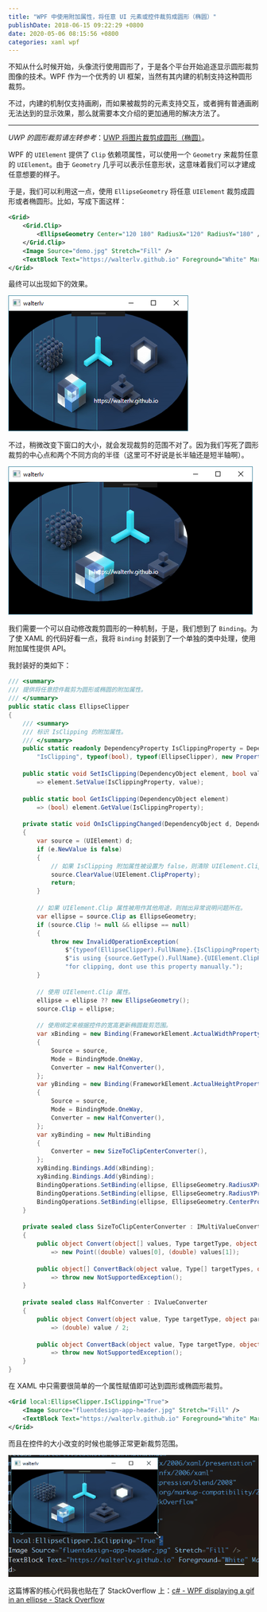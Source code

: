 ```yaml
---
title: "WPF 中使用附加属性，将任意 UI 元素或控件裁剪成圆形（椭圆）"
publishDate: 2018-06-15 09:22:29 +0800
date: 2020-05-06 08:15:56 +0800
categories: xaml wpf
---
```


不知从什么时候开始，头像流行使用圆形了，于是各个平台开始追逐显示圆形裁剪图像的技术。WPF 作为一个优秀的 UI 框架，当然有其内建的机制支持这种圆形裁剪。

不过，内建的机制仅支持画刷，而如果被裁剪的元素支持交互，或者拥有普通画刷无法达到的显示效果，那么就需要本文介绍的更加通用的解决方法了。

---

*UWP 的圆形裁剪请左转参考*：[UWP 将图片裁剪成圆形（椭圆）](/post/clip-uwp-image-to-ellipse)。

WPF 的 `UIElement` 提供了 `Clip` 依赖项属性，可以使用一个 `Geometry` 来裁剪任意的 `UIElement`。由于 `Geometry` 几乎可以表示任意形状，这意味着我们可以才建成任意想要的样子。

于是，我们可以利用这一点，使用 `EllipseGeometry` 将任意 `UIElement` 裁剪成圆形或者椭圆形。比如，写成下面这样：

```xml
<Grid>
    <Grid.Clip>
        <EllipseGeometry Center="120 180" RadiusX="120" RadiusY="180" />
    </Grid.Clip>
    <Image Source="demo.jpg" Stretch="Fill" />
    <TextBlock Text="https://walterlv.github.io" Foreground="White" Margin="171,172,51,21"/>
</Grid>
```

最终可以出现如下的效果。

![裁剪成椭圆](/static/posts/2018-06-15-09-51-13.png)

不过，稍微改变下窗口的大小，就会发现裁剪的范围不对了。因为我们写死了圆形裁剪的中心点和两个不同方向的半径（这里可不好说是长半轴还是短半轴啊）。

![没用跟着改变大小的圆形裁剪](/static/posts/2018-06-15-09-51-56.png)

我们需要一个可以自动修改裁剪圆形的一种机制，于是，我们想到了 `Binding`。为了使 XAML 的代码好看一点，我将 `Binding` 封装到了一个单独的类中处理，使用附加属性提供 API。

我封装好的类如下：

```csharp
/// <summary>
/// 提供将任意控件裁剪为圆形或椭圆的附加属性。
/// </summary>
public static class EllipseClipper
{
    /// <summary>
    /// 标识 IsClipping 的附加属性。
    /// </summary>
    public static readonly DependencyProperty IsClippingProperty = DependencyProperty.RegisterAttached(
        "IsClipping", typeof(bool), typeof(EllipseClipper), new PropertyMetadata(false, OnIsClippingChanged));

    public static void SetIsClipping(DependencyObject element, bool value)
        => element.SetValue(IsClippingProperty, value);

    public static bool GetIsClipping(DependencyObject element)
        => (bool) element.GetValue(IsClippingProperty);

    private static void OnIsClippingChanged(DependencyObject d, DependencyPropertyChangedEventArgs e)
    {
        var source = (UIElement) d;
        if (e.NewValue is false)
        {
            // 如果 IsClipping 附加属性被设置为 false，则清除 UIElement.Clip 属性。
            source.ClearValue(UIElement.ClipProperty);
            return;
        }

        // 如果 UIElement.Clip 属性被用作其他用途，则抛出异常说明问题所在。
        var ellipse = source.Clip as EllipseGeometry;
        if (source.Clip != null && ellipse == null)
        {
            throw new InvalidOperationException(
                $"{typeof(EllipseClipper).FullName}.{IsClippingProperty.Name} " +
                $"is using {source.GetType().FullName}.{UIElement.ClipProperty.Name} " +
                "for clipping, dont use this property manually.");
        }

        // 使用 UIElement.Clip 属性。
        ellipse = ellipse ?? new EllipseGeometry();
        source.Clip = ellipse;

        // 使用绑定来根据控件的宽高更新椭圆裁剪范围。
        var xBinding = new Binding(FrameworkElement.ActualWidthProperty.Name)
        {
            Source = source,
            Mode = BindingMode.OneWay,
            Converter = new HalfConverter(),
        };
        var yBinding = new Binding(FrameworkElement.ActualHeightProperty.Name)
        {
            Source = source,
            Mode = BindingMode.OneWay,
            Converter = new HalfConverter(),
        };
        var xyBinding = new MultiBinding
        {
            Converter = new SizeToClipCenterConverter(),
        };
        xyBinding.Bindings.Add(xBinding);
        xyBinding.Bindings.Add(yBinding);
        BindingOperations.SetBinding(ellipse, EllipseGeometry.RadiusXProperty, xBinding);
        BindingOperations.SetBinding(ellipse, EllipseGeometry.RadiusYProperty, yBinding);
        BindingOperations.SetBinding(ellipse, EllipseGeometry.CenterProperty, xyBinding);
    }

    private sealed class SizeToClipCenterConverter : IMultiValueConverter
    {
        public object Convert(object[] values, Type targetType, object parameter, CultureInfo culture)
            => new Point((double) values[0], (double) values[1]);

        public object[] ConvertBack(object value, Type[] targetTypes, object parameter, CultureInfo culture)
            => throw new NotSupportedException();
    }

    private sealed class HalfConverter : IValueConverter
    {
        public object Convert(object value, Type targetType, object parameter, CultureInfo culture)
            => (double) value / 2;

        public object ConvertBack(object value, Type targetType, object parameter, CultureInfo culture)
            => throw new NotSupportedException();
    }
}
```

在 XAML 中只需要很简单的一个属性赋值即可达到圆形或椭圆形裁剪。

```xml
<Grid local:EllipseClipper.IsClipping="True">
    <Image Source="fluentdesign-app-header.jpg" Stretch="Fill" />
    <TextBlock Text="https://walterlv.github.io" Foreground="White" Margin="171,172,51,21"/>
</Grid>
```

而且在控件的大小改变的时候也能够正常更新裁剪范围。

![裁剪成椭圆](/static/posts/2018-06-15-ellipse-clip.gif)

这篇博客的核心代码我也贴在了 StackOverflow 上：[c# - WPF displaying a gif in an ellipse - Stack Overflow](https://stackoverflow.com/a/50867867/6233938)
